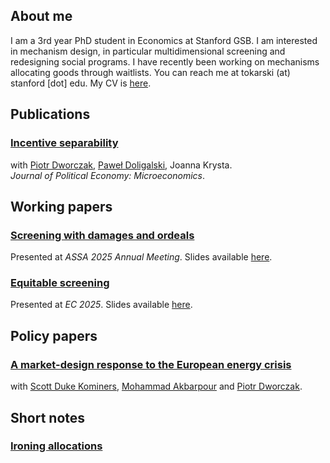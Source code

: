 ## About me

I am a 3rd year PhD student in Economics at Stanford GSB. I am interested in mechanism design, in particular multidimensional screening and redesigning social programs. I have recently been working on mechanisms allocating goods through waitlists. You can reach me at tokarski (at) stanford [dot] edu. My CV is [here](https://ftokarski.github.io/CV/FTCV.pdf).

## Publications

### [Incentive separability](https://ftokarski.github.io/papers/Incentive-separability.pdf)
with [Piotr Dworczak](https://sites.northwestern.edu/dworczak/), [Paweł Doligalski](https://pdoligalski.github.io/), Joanna Krysta.  
_Journal of Political Economy: Microeconomics_.

## Working papers

### [Screening with damages and ordeals](https://ftokarski.github.io/papers/FThgwp.pdf)
Presented at _ASSA 2025 Annual Meeting_. Slides available [here](https://ftokarski.github.io/papers/FT_DO_slides.pdf).

### [Equitable screening](https://arxiv.org/abs/2402.08781)
Presented at _EC 2025_. Slides available [here](https://ftokarski.github.io/papers/Equity_slides.pdf).

## Policy papers

### [A market-design response to the European energy crisis](https://ftokarski.github.io/papers/Energy.pdf)
with [Scott Duke Kominers](http://www.scottkom.com/), [Mohammad Akbarpour](http://web.stanford.edu/~mohamwad/) and [Piotr Dworczak](https://sites.northwestern.edu/dworczak/). 

## Short notes

### [Ironing allocations](https://arxiv.org/abs/2402.11881)



